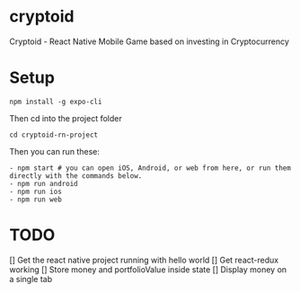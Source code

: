 # cryptoid
Cryptoid - React Native Mobile Game based on investing in Cryptocurrency

# Setup
```
npm install -g expo-cli
```
Then cd into the project folder
```
cd cryptoid-rn-project
```
Then you can run these:

```
- npm start # you can open iOS, Android, or web from here, or run them directly with the commands below.
- npm run android
- npm run ios
- npm run web
```

# TODO
[] Get the react native project running with hello world
[] Get react-redux working
[] Store money and portfolioValue inside state
[] Display money on a single tab
